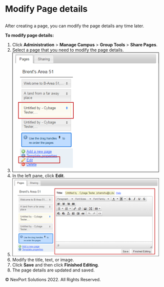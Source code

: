 # Modify Page details

##

After creating a page, you can modify the page details any time later.

&#x20;

**To modify page details:**

1. Click **Administration** > **Manage Campus** > **Group Tools** > **Share Pages**.
2. Select a page that you need to modify the page details.
3. ![](/.gitbook/assets/Share_Pages_Edit%201.png)
4. In the left pane, click **Edit**.
5. ![](/.gitbook/assets/Share_Pages_Edit_550x294.png)
6. Modify the title, text, or image.
7. Click **Save** and then click **Finished Editing**.
8. The page details are updated and saved.

&#x20; © NexPort Solutions 2022. All Rights Reserved.
